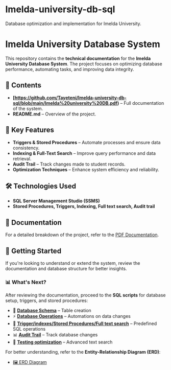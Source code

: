 # Imelda-university-db-sql
Database optimization and implementation for Imelda University.
# Imelda University Database System  

This repository contains the **technical documentation** for the **Imelda University Database System**. The project focuses on optimizing database performance, automating tasks, and improving data integrity.  

## 📂 Contents  
- **[https://github.com/Tayeteni/Imelda-university-db-sql/blob/main/Imelda%20university%20DB.pdf)** – Full documentation of the system.  
- **README.md** – Overview of the project.  

## 📌 Key Features  
- **Triggers & Stored Procedures** – Automate processes and ensure data consistency.  
- **Indexing & Full-Text Search** – Improve query performance and data retrieval.  
- **Audit Trail** – Track changes made to student records.  
- **Optimization Techniques** – Enhance system efficiency and reliability.  

## 🛠 Technologies Used  
- **SQL Server Management Studio (SSMS)**  
- **Stored Procedures, Triggers, Indexing, Full text search, Audit trail**  

## 📖 Documentation  
For a detailed breakdown of the project, refer to the [PDF Documentation](./Imelda_University_DB.pdf).  

## 🚀 Getting Started  
If you're looking to understand or extend the system, review the documentation and database structure for better insights.  
### 📊 What's Next?  
After reviewing the documentation, proceed to the **SQL scripts** for database setup, triggers, and stored procedures:  

- 📜 **[Database Schema](https://github.com/Tayeteni/Imelda-university-db-sql/blob/main/DDL%20Database%20schema.sql)** – Table creation  
- ⚡ **[Database Operations](https://github.com/Tayeteni/Imelda-university-db-sql/blob/main/DML%20Database%20Operations.sql)** – Automations on data changes  
- 🔄 **[Trigger/indexes/Stored Procedures/Full text search](https://github.com/Tayeteni/Imelda-university-db-sql/blob/main/Trigger%20and%20Stored%20Procedure%20%20%20.sql)** – Predefined SQL operations  
- 📊 **[Audit Trail](https://github.com/Tayeteni/Imelda-university-db-sql/blob/main/Students_Audit_TRail.sql)** – Track database changes  
- 🔎 **[Testing optimization](https://github.com/Tayeteni/Imelda-university-db-sql/blob/main/Testing%20Optimization%20methods.sql)** – Advanced text search

For better understanding, refer to the **Entity-Relationship Diagram (ERD)**:  
- [🖼️ ERD Diagram]([./ImeldaUniversity_ERD.png](https://github.com/Tayeteni/Imelda-university-db-sql/blob/main/ERD%20.pdf))  
  
